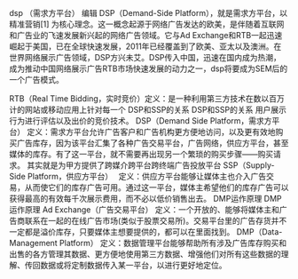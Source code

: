 dsp （需求方平台） 编辑
DSP（Demand-Side Platform），就是需求方平台，以精准营销[1]  为核心理念。这一概念起源于网络广告发达的欧美，是伴随着互联网和广告业的飞速发展新兴起的网络广告领域。它与Ad Exchange和RTB一起迅速崛起于美国，已在全球快速发展，2011年已经覆盖到了欧美、亚太以及澳洲。在世界网络展示广告领域，DSP方兴未艾。DSP传入中国，迅速在国内成为热潮，成为推动中国网络展示广告RTB市场快速发展的动力之一，dsp将要成为SEM后的一个广告模式。


RTB（Real Time Bidding，实时竞价）定义：是一种利用第三方技术在数以百万计的网站或移动应用上针对每一个
DSP和SSP的关系
DSP和SSP的关系
用户展示行为进行评估以及出价的竞价技术。
DSP（Demand Side Platform，需求方平台）
定义：需求方平台允许广告客户和广告机构更方便地访问，以及更有效地购买广告库存，因为该平台汇集了各种广告交易平台，广告网络，供应方平台，甚至媒体的库存。有了这一平台，就不需要再出现另一个繁琐的购买步骤——购买请求。
其实就是为甲方提供了跨媒介跨平台跨终端广告投放平台
SSP（Supply-Side Platform，供应方平台）　
定义：供应方平台能够让媒体主也介入广告交易，从而使它们的库存广告可用。通过这一平台，媒体主希望他们的库存广告可以获得最高的有效每千次展示费用，而不必以低价销售出去。
DMP运作原理
DMP运作原理
Ad Exchange（广告交易平台）
定义：一个开放的、能够将媒体主和广告商联系在一起的在线广告市场(类似于股票交易所)。交易平台里的广告存货并不一定都是溢价库存，只要媒体主想要提供的，都可以在里面找到。
DMP（Data-Management Platform）
定义：数据管理平台能够帮助所有涉及广告库存购买和出售的各方管理其数据、更方便地使用第三方数据、增强他们对所有这些数据的理解、传回数据或将定制数据传入某一平台，以进行更好地定位。



